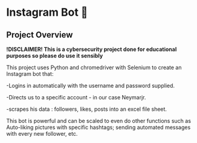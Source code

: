               
# Instagram Bot 🤖


<h2>Project Overview</h2>

**!DISCLAIMER! This is a cybersecurity project done for educational purposes so please do use it sensibly**

This project uses   Python and chromedriver with Selenium to create an Instagram bot that:

-Logins in automatically with the username and password supplied.

-Directs us to a specific account - in our case Neymarjr.

-scrapes his data : followers, likes, posts into an excel file sheet.

This bot is powerful and can be scaled to even do other functions such as Auto-liking pictures with specific hashtags; sending automated messages with every new follower, etc.
